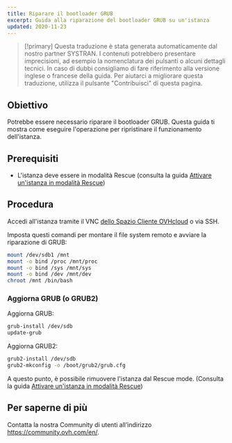 ```yaml
---
title: Riparare il bootloader GRUB
excerpt: Guida alla riparazione del bootloader GRUB su un'istanza
updated: 2020-11-23
---
```


> [!primary]
> Questa traduzione è stata generata automaticamente dal nostro partner SYSTRAN. I contenuti potrebbero presentare imprecisioni, ad esempio la nomenclatura dei pulsanti o alcuni dettagli tecnici. In caso di dubbi consigliamo di fare riferimento alla versione inglese o francese della guida. Per aiutarci a migliorare questa traduzione, utilizza il pulsante "Contribuisci" di questa pagina.
>


## Obiettivo

Potrebbe essere necessario riparare il bootloader GRUB. Questa guida ti mostra come eseguire l'operazione per ripristinare il funzionamento dell'istanza.

## Prerequisiti

- L'istanza deve essere in modalità Rescue (consulta la guida [Attivare un'istanza in modalità Rescue](/pages/public_cloud/compute/put_an_instance_in_rescue_mode))

## Procedura

Accedi all'istanza tramite il VNC [dello Spazio Cliente OVHcloud](https://www.ovh.com/auth/?action=gotomanager&from=https://www.ovh.it/&ovhSubsidiary=it) o via SSH.

Imposta questi comandi per montare il file system remoto e avviare la riparazione di GRUB:

```sh
mount /dev/sdb1 /mnt
mount -o bind /proc /mnt/proc
mount -o bind /sys /mnt/sys
mount -o bind /dev /mnt/dev
chroot /mnt /bin/bash
```

### Aggiorna GRUB (o GRUB2)

Aggiorna GRUB:

```sh
grub-install /dev/sdb
update-grub
```

Aggiorna GRUB2:

```sh
grub2-install /dev/sdb
grub2-mkconfig -o /boot/grub2/grub.cfg
```

A questo punto, è possibile rimuovere l'istanza dal Rescue mode. (Consulta la guida [Attivare un'istanza in modalità Rescue](/pages/public_cloud/compute/put_an_instance_in_rescue_mode))

## Per saperne di più

Contatta la nostra Community di utenti all’indirizzo <https://community.ovh.com/en/>.